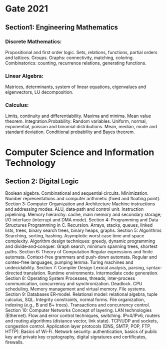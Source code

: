 # Gate 2021

## Section1: Engineering Mathematics
### Discrete Mathematics: 
Propositional and first order logic. Sets, relations, functions, partial orders and lattices. Groups. Graphs: connectivity, matching, coloring. Combinatorics: counting, recurrence relations, generating functions.
### Linear Algebra:
Matrices, determinants, system of linear equations, eigenvalues and eigenvectors, LU decomposition.
### Calculus:
Limits, continuity and differentiability. Maxima and minima. Mean value theorem. Integration.Probability: Random variables. Uniform, normal, exponential, poisson and binomial distributions. Mean, median, mode and standard deviation. Conditional probability and Bayes theorem.
# Computer Science and Information Technology
## Section 2: Digital Logic
Boolean algebra. Combinational and sequential circuits. Minimization. Number
representations and computer arithmetic (fixed and floating point).
Section 3: Computer Organization and Architecture
Machine instructions and addressing modes. ALU, data‐path and control unit. Instruction
pipelining. Memory hierarchy: cache, main memory and secondary storage; I/O
interface (interrupt and DMA mode).
Section 4: Programming and Data Structures
Programming in C. Recursion. Arrays, stacks, queues, linked lists, trees, binary search
trees, binary heaps, graphs.
Section 5: Algorithms
Searching, sorting, hashing. Asymptotic worst case time and space complexity.
Algorithm design techniques: greedy, dynamic programming and divide‐and‐conquer.
Graph search, minimum spanning trees, shortest paths.
Section 6: Theory of Computation
Regular expressions and finite automata. Context-free grammars and push-down
automata. Regular and contex-free languages, pumping lemma. Turing machines and
undecidability.
Section 7: Compiler Design
Lexical analysis, parsing, syntax-directed translation. Runtime environments. Intermediate
code generation.
Section 8: Operating System
Processes, threads, inter‐process communication, concurrency and synchronization.
Deadlock. CPU scheduling. Memory management and virtual memory. File systems.
Section 9: Databases
ER‐model. Relational model: relational algebra, tuple calculus, SQL. Integrity constraints,
normal forms. File organization, indexing (e.g., B and B+ trees). Transactions and
concurrency control.
Section 10: Computer Networks
Concept of layering. LAN technologies (Ethernet). Flow and error control techniques,
switching. IPv4/IPv6, routers and routing algorithms (distance vector, link state). TCP/UDP
and sockets, congestion control. Application layer protocols (DNS, SMTP, POP, FTP, HTTP).
Basics of Wi-Fi. Network security: authentication, basics of public key and private key
cryptography, digital signatures and certificates, firewalls. 
